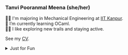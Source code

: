 <!--
**TanviPooranmal/TanviPooranmal** is a ✨ _special_ ✨ repository because its `README.md` (this file) appears on your GitHub profile. -->
### Tanvi Pooranmal Meena (she/her)
👩‍🎓 I'm majoring in Mechanical Engineering at [IIT Kanpur](https://www.iitk.ac.in/).  
🌱 I’m currently learning OCaml.  
🚴‍♀️ I like exploring new trails and staying active.  
<!--🤝 I contributed to [Astropy](https://github.com/astropy/astropy).  -->

See my [CV](https://drive.google.com/file/d/1X0k_9NCodCuM3C_k_VqecOmHQqGicRVN/view?usp=sharing).

<details>
  <summary> Just for Fun</summary>
  
  <!--START_SECTION:waka-->
![Code Time](http://img.shields.io/badge/Code%20Time-28%20hrs%2031%20mins-blue)

![Profile Views](http://img.shields.io/badge/Profile%20Views-0-blue)

**I'm a Night 🦉** 

```text
🌞 Morning                23 commits          █░░░░░░░░░░░░░░░░░░░░░░░░   02.85 % 
🌆 Daytime                207 commits         ██████░░░░░░░░░░░░░░░░░░░   25.62 % 
🌃 Evening                292 commits         █████████░░░░░░░░░░░░░░░░   36.14 % 
🌙 Night                  286 commits         █████████░░░░░░░░░░░░░░░░   35.40 % 
```
📅 **I'm Most Productive on Saturday** 

```text
Monday                   71 commits          ██░░░░░░░░░░░░░░░░░░░░░░░   08.79 % 
Tuesday                  103 commits         ███░░░░░░░░░░░░░░░░░░░░░░   12.75 % 
Wednesday                93 commits          ███░░░░░░░░░░░░░░░░░░░░░░   11.51 % 
Thursday                 69 commits          ██░░░░░░░░░░░░░░░░░░░░░░░   08.54 % 
Friday                   184 commits         ██████░░░░░░░░░░░░░░░░░░░   22.77 % 
Saturday                 204 commits         ██████░░░░░░░░░░░░░░░░░░░   25.25 % 
Sunday                   84 commits          ███░░░░░░░░░░░░░░░░░░░░░░   10.40 % 
```


📊 **This Week I Spent My Time On** 

```text
🕑︎ Time Zone: Asia/Kolkata

💬 Programming Languages: 
JavaScript               11 hrs 59 mins      ███████████░░░░░░░░░░░░░░   42.30 % 
CSS                      4 hrs 19 mins       ████░░░░░░░░░░░░░░░░░░░░░   15.25 % 
Markdown                 3 hrs 55 mins       ███░░░░░░░░░░░░░░░░░░░░░░   13.84 % 
YAML                     2 hrs 18 mins       ██░░░░░░░░░░░░░░░░░░░░░░░   08.15 % 
Go                       1 hr 33 mins        █░░░░░░░░░░░░░░░░░░░░░░░░   05.52 % 

🔥 Editors: 
VS Code                  27 hrs 19 mins      ████████████████████████░   96.44 % 
Neovim                   56 mins             █░░░░░░░░░░░░░░░░░░░░░░░░   03.34 % 
Unknown Editor           3 mins              ░░░░░░░░░░░░░░░░░░░░░░░░░   00.21 % 

💻 Operating System: 
Linux                    28 hrs 20 mins      █████████████████████████   100.00 % 
```

**I Mostly Code in JavaScript** 

```text
JavaScript               11 repos            ████████░░░░░░░░░░░░░░░░░   30.56 % 
Go                       3 repos             ██░░░░░░░░░░░░░░░░░░░░░░░   08.33 % 
TypeScript               2 repos             █░░░░░░░░░░░░░░░░░░░░░░░░   05.56 % 
Lua                      1 repo              █░░░░░░░░░░░░░░░░░░░░░░░░   02.78 % 
TeX                      1 repo              █░░░░░░░░░░░░░░░░░░░░░░░░   02.78 % 
```




 Last Updated on 14/12/2024 08:51:59 UTC
<!--END_SECTION:waka-->
</details>
